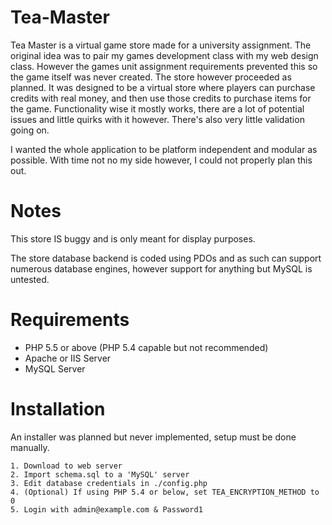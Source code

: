 Tea-Master
==========

Tea Master is a virtual game store made for a university assignment. The original idea was to pair my games development class with my web design class.
However the games unit assignment requirements prevented this so the game itself was never created. The store however proceeded as planned.
It was designed to be a virtual store where players can purchase credits with real money, and then use those credits to purchase items for the game.
Functionality wise it mostly works, there are a lot of potential issues and little quirks with it however. There's also very little validation going on.

I wanted the whole application to be platform independent and modular as possible. With time not no my side however, I could not properly plan this out.

Notes
=========

This store IS buggy and is only meant for display purposes.

The store database backend is coded using PDOs and as such can support numerous database engines, however support for anything but MySQL is untested.

Requirements
==========

* PHP 5.5 or above (PHP 5.4 capable but not recommended)
* Apache or IIS Server
* MySQL Server

Installation
==========

An installer was planned but never implemented, setup must be done manually.

	1. Download to web server
	2. Import schema.sql to a 'MySQL' server
	3. Edit database credentials in ./config.php
	4. (Optional) If using PHP 5.4 or below, set TEA_ENCRYPTION_METHOD to 0
	5. Login with admin@example.com & Password1
